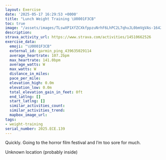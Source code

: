 ```yaml
---
layout: Exercise
date: '2025-05-17 16:29:53 +0000'
title: "Lunch Weight Training \U0001F3CB️"
toc: true
image: "/assets/images/TLswXP1XfZCXkfppzuNrhF6LhPC2L7qhuJL0bmVgVAs-1642x2048.jpg.jpeg"
description:
strava_activity_url: https://www.strava.com/activities/14510662526
exercise_data:
  emoji: "\U0001F3CB️"
  external_id: garmin_ping_439635029114
  average_heartrate: 107.2bpm
  max_heartrate: 141.0bpm
  average_watts: W
  max_watts: W
  distance_in_miles:
  pace_per_mile:
  elevation_high: 0.0m
  elevation_low: 0.0m
  total_elevation_gain_in_feet: 0ft
  end_latlng: []
  start_latlng: []
  similar_activities_count:
  similar_activities_trend:
  mapbox_image_url:
tags:
- weight-training
serial_number: 2025.ECE.139
---
```

Quickly. Going to the horror film festival and I’m too sore for much.

Unknown location (probably inside)
